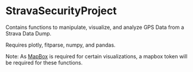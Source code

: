 # StravaSecurityProject

Contains functions to manipulate, visualize, and analyze GPS Data from a Strava Data Dump.

Requires plotly, fitparse, numpy, and pandas.

Note: As [MapBox](https://www.mapbox.com/) is required for certain visualizations, a mapbox token will be required for these functions.
